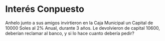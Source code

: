 # Interés Conpuesto
Anhelo junto a sus amigos invirtieron en la Caja Municipal un Capital de 10000 Soles al 2% Anual, durante 3 años. Le devolvieron de capital 10600, 
deberían reclamar al banco, y si lo hace cuanto debería pedir? 
<!--stackedit_data:
eyJoaXN0b3J5IjpbMTk3Nzk3MzczM119
-->
